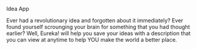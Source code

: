 Idea App

Ever had a revolutionary idea and forgotten about it immediately?
Ever found yourself scrounging your brain for something that you had thought earlier?
Well, Eureka! will help you save your ideas with a description that you can view at anytime to help YOU make the world a better place.
